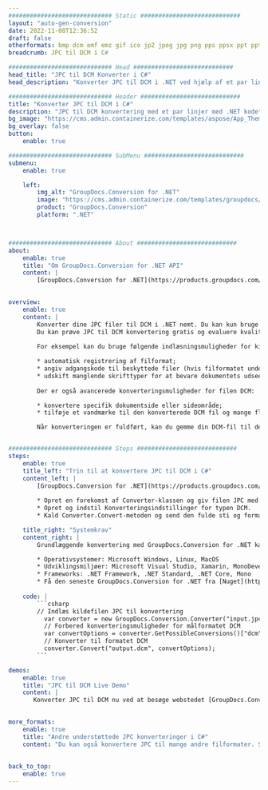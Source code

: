 ```yaml
---
############################# Static ############################
layout: "auto-gen-conversion"
date: 2022-11-08T12:36:52
draft: false
otherformats: bmp dcm emf emz gif ico jp2 jpeg jpg png pps ppsx ppt pptx psb psd svg svgz tga tif tiff webp wmf wmz
breadcrumb: JPC til DCM i C#

############################# Head ############################
head_title: "JPC til DCM Konverter i C#"
head_description: "Konverter JPC til DCM i .NET ved hjælp af et par linjer kode. Brug GroupDocs Document Conversion API til at konvertere over 160 filformater."

############################# Header ############################
title: "Konverter JPC til DCM i C#"
description: "JPC til DCM konvertering med et par linjer med .NET kode"
bg_image: "https://cms.admin.containerize.com/templates/aspose/App_Themes/V3/images/bg/header1.png"
bg_overlay: false
button:
    enable: true

############################# SubMenu ############################
submenu:
    enable: true

    left:
        img_alt: "GroupDocs.Conversion for .NET"
        image: "https://cms.admin.containerize.com/templates/groupdocs/images/product-logos/90x90-noborder/groupdocs-conversion-net.png"
        product: "GroupDocs.Conversion"
        platform: ".NET"



############################# About ############################
about:
    enable: true
    title: "Om GroupDocs.Conversion for .NET API"
    content: |
        [GroupDocs.Conversion for .NET](https://products.groupdocs.com/conversion/net/) kan bruges til at konvertere Microsoft Word, Excel, PowerPoint, PDF, Visio og andre formater. GroupDocs.Conversion er en selvstændig API, der er velegnet til back-end og interne systemer, hvor høj ydeevne er påkrævet. Det afhænger ikke af nogen software som Microsoft eller Open Office.
    

overview:
    enable: true
    content: |
        Konverter dine JPC filer til DCM i .NET nemt. Du kan kun bruge et par C# kodelinjer i enhver platform efter eget valg, såsom - Windows, Linux, macOS.
        Du kan prøve JPC til DCM konvertering gratis og evaluere kvaliteten af ​​konverteringsresultaterne. Sammen med simple filkonverteringsscenarier kan du prøve mere avancerede muligheder for at indlæse kilden JPC fil og for at gemme output DCM resultat. 
        
        For eksempel kan du bruge følgende indlæsningsmuligheder for kilden JPC:

        * automatisk registrering af filformat;
        * angiv adgangskode til beskyttede filer (hvis filformatet understøtter det);
        * udskift manglende skrifttyper for at bevare dokumentets udseende.
        
        Der er også avancerede konverteringsmuligheder for filen DCM:

        * konvertere specifik dokumentside eller sideområde;
        * tilføje et vandmærke til den konverterede DCM fil og mange flere.

        Når konverteringen er fuldført, kan du gemme din DCM-fil til den lokale filsti eller ethvert tredjepartslager som FTP, Amazon S3, Google Drive, Dropbox osv. Bemærk venligst - for at konvertere JPC til {{ TO}} er der ikke behov for yderligere software installeret - som MS Office, Open Office, Adobe Acrobat Reader osv.


############################# Steps ############################
steps:
    enable: true
    title_left: "Trin til at konvertere JPC til DCM i C#"
    content_left: |
        [GroupDocs.Conversion for .NET](https://products.groupdocs.com/conversion/net/) gør det nemt for udviklere at konvertere en JPC fil til DCM med et par linjer kode.
        
        * Opret en forekomst af Converter-klassen og giv filen JPC med den fulde sti
        * Opret og indstil Konverteringsindstillinger for typen DCM.
        * Kald Converter.Convert-metoden og send den fulde sti og format (DCM) som en parameter

    title_right: "Systemkrav"
    content_right: |
        Grundlæggende konvertering med GroupDocs.Conversion for .NET kan udføres med nogle få enkle trin. Vores API'er understøttes på alle større platforme og operativsystemer. Før du udfører koden nedenfor, skal du sørge for, at du har følgende forudsætninger installeret på dit system.

        * Operativsystemer: Microsoft Windows, Linux, MacOS
        * Udviklingsmiljøer: Microsoft Visual Studio, Xamarin, MonoDevelop
        * Frameworks: .NET Framework, .NET Standard, .NET Core, Mono
        * Få den seneste GroupDocs.Conversion for .NET fra [Nuget](https://www.nuget.org/packages/groupdocs.conversion)
         
    code: |
        ```csharp    
        // Indlæs kildefilen JPC til konvertering
          var converter = new GroupDocs.Conversion.Converter("input.jpc");
          // Forbered konverteringsmuligheder for målformatet DCM
          var convertOptions = converter.GetPossibleConversions()["dcm"].ConvertOptions;
          // Konverter til formatet DCM
          converter.Convert("output.dcm", convertOptions);
        ```

demos:
    enable: true
    title: "JPC til DCM Live Demo"
    content: |
       Konverter JPC til DCM nu ved at besøge webstedet [GroupDocs.Conversion App](https://products.groupdocs.app/conversion/family). Online demo har følgende fordele
          

more_formats:
    enable: true
    title: "Andre understøttede JPC konverteringer i C#"
    content: "Du kan også konvertere JPC til mange andre filformater. Se venligst listen nedenfor."
       
       
back_to_top:
    enable: true
---
```

